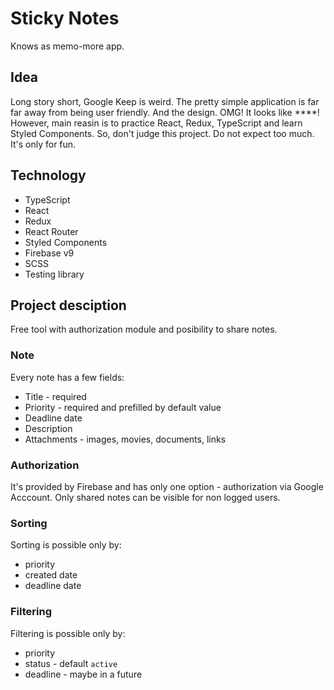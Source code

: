 # Sticky Notes

Knows as memo-more app.

## Idea

Long story short, Google Keep is weird. The pretty simple application is far far away from being user friendly. And the design. OMG! It looks like \*\*\*\*! However, main reasin is to practice React, Redux, TypeScript and learn Styled Components. So, don't judge this project. Do not expect too much. It's only for fun.

## Technology

-   TypeScript
-   React
-   Redux
-   React Router
-   Styled Components
-   Firebase v9
-   SCSS
-   Testing library

## Project desciption

Free tool with authorization module and posibility to share notes.

### Note

Every note has a few fields:

-   Title - required
-   Priority - required and prefilled by default value
-   Deadline date
-   Description
-   Attachments - images, movies, documents, links

### Authorization

It's provided by Firebase and has only one option - authorization via Google Acccount. Only shared notes can be visible for non logged users.

### Sorting

Sorting is possible only by:

-   priority
-   created date
-   deadline date

### Filtering

Filtering is possible only by:

-   priority
-   status - default `active`
-   deadline - maybe in a future
